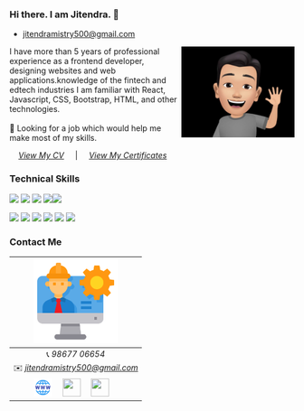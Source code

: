 ### Hi there. I am Jitendra. 👋
* jitendramistry500@gmail.com
<img align="right" width="200" height="161" src="https://github.com/rkasale28/rkasale28/blob/master/icons/avatar.jpg">

I have more than 5 years of professional experience as a frontend developer, designing websites and web applications.knowledge of the fintech and edtech industries I am familiar with React, Javascript, CSS, Bootstrap, HTML, and other technologies. <br /><br />
🤔 Looking for a job which would help me make most of my skills.

&nbsp; &nbsp; *[View My CV](https://drive.google.com/file/d/1i0rCJGIGzRTcf-Hq2k3_LZdGQvvdsu03/view)*
&nbsp; &nbsp; |  &nbsp; &nbsp; *[View My Certificates](https://github.com/rkasale28/rkasale28/tree/master/Certificates)*
<br />

### Technical Skills
<img src = "https://img.shields.io/badge/-HTML5-E34F26?style=flat&logo=html5&logoColor=white"> <img src = "https://img.shields.io/badge/-CSS3-1572B6?style=flat&logo=css3&logoColor=white"> <img src="https://img.shields.io/badge/-Bootstrap-563D7C?style=flat&logo=bootstrap&logoColor=white"> <img src="https://img.shields.io/badge/-JavaScript-black?style=flat&logo=javascript&logoColor=eed718"><img src="https://img.shields.io/badge/-React-161616?style=flat&logo=react&logoColor=00d9ff"> <br />

<img src="https://img.shields.io/badge/-Babel-F9DC3E?style=flat&logo=babel&logoColor=white"> <img src="https://img.shields.io/badge/-Gulp-CF4647?style=flat&logo=gulp&logoColor=white"> <img src="https://img.shields.io/badge/-Redux-764ABC?style=flat&logo=redux&logoColor=white"> <img src="https://img.shields.io/badge/-Sass-CC6699?style=flat&logo=sass&logoColor=white"> <img src="https://img.shields.io/badge/-TailwindCSS-38B2AC?style=flat&logo=tailwindcss&logoColor=white"> <img src="https://img.shields.io/badge/-Webpack-8DD6F9?style=flat&logo=webpack&logoColor=black">



### Contact Me
|  <a href="https://github.com/rkasale28"><img src="https://github.com/rkasale28/rkasale28/blob/master/icons/engineer.png" width="150px" height="150px" /></a> |
|:---------------------------------------------------------------------------------------------------------------------------------------: |
|📞 *98677 06654*|
|✉️ *jitendramistry500@gmail.com*|
|<a href="https://www.rohitkasale.tech/"><img src="https://github.com/rkasale28/rkasale28/blob/master/icons/icons8-website-96.png" width="32px" height="32px"></a> &nbsp; &nbsp; <a href="https://www.linkedin.com/in/jitendra-mistry-frontend/"><img src="https://i.ibb.co/Kx2GSrT/linkedin.png" width="32px" height="32px"></a> &nbsp; &nbsp; <a href="https://github.com/jitufrontend"><img src="https://cdn.iconscout.com/icon/free/png-256/github-108-438008.png" width="32px" height="32px"></a> &nbsp; &nbsp; 

